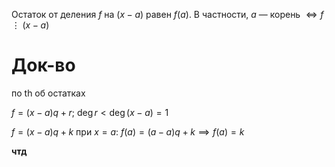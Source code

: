 Остаток от деления $f$ на $(x-a)$ равен $f(a)$. В частности, $a$ — корень $\Leftrightarrow f \;\vdots\; (x-a)$

# Док-во

по th об остатках

$f=(x-a)q +r;\ \deg r < \deg(x-a)=1$

$f=(x-a)q+k$ при $x=a$: $f(a)=(a-a)q+k\implies f(a)=k$

**чтд**